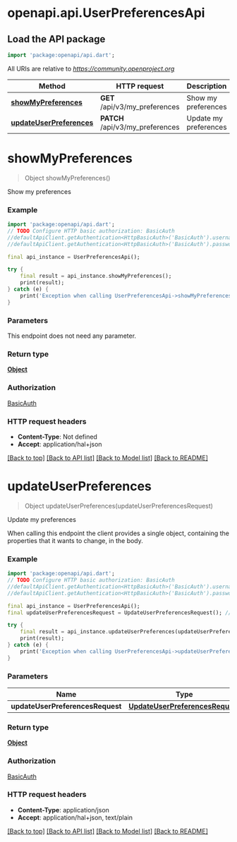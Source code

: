 # openapi.api.UserPreferencesApi

## Load the API package
```dart
import 'package:openapi/api.dart';
```

All URIs are relative to *https://community.openproject.org*

Method | HTTP request | Description
------------- | ------------- | -------------
[**showMyPreferences**](UserPreferencesApi.md#showmypreferences) | **GET** /api/v3/my_preferences | Show my preferences
[**updateUserPreferences**](UserPreferencesApi.md#updateuserpreferences) | **PATCH** /api/v3/my_preferences | Update my preferences


# **showMyPreferences**
> Object showMyPreferences()

Show my preferences



### Example
```dart
import 'package:openapi/api.dart';
// TODO Configure HTTP basic authorization: BasicAuth
//defaultApiClient.getAuthentication<HttpBasicAuth>('BasicAuth').username = 'YOUR_USERNAME'
//defaultApiClient.getAuthentication<HttpBasicAuth>('BasicAuth').password = 'YOUR_PASSWORD';

final api_instance = UserPreferencesApi();

try {
    final result = api_instance.showMyPreferences();
    print(result);
} catch (e) {
    print('Exception when calling UserPreferencesApi->showMyPreferences: $e\n');
}
```

### Parameters
This endpoint does not need any parameter.

### Return type

[**Object**](Object.md)

### Authorization

[BasicAuth](../README.md#BasicAuth)

### HTTP request headers

 - **Content-Type**: Not defined
 - **Accept**: application/hal+json

[[Back to top]](#) [[Back to API list]](../README.md#documentation-for-api-endpoints) [[Back to Model list]](../README.md#documentation-for-models) [[Back to README]](../README.md)

# **updateUserPreferences**
> Object updateUserPreferences(updateUserPreferencesRequest)

Update my preferences

When calling this endpoint the client provides a single object, containing the properties that it wants to change, in the body.

### Example
```dart
import 'package:openapi/api.dart';
// TODO Configure HTTP basic authorization: BasicAuth
//defaultApiClient.getAuthentication<HttpBasicAuth>('BasicAuth').username = 'YOUR_USERNAME'
//defaultApiClient.getAuthentication<HttpBasicAuth>('BasicAuth').password = 'YOUR_PASSWORD';

final api_instance = UserPreferencesApi();
final updateUserPreferencesRequest = UpdateUserPreferencesRequest(); // UpdateUserPreferencesRequest | 

try {
    final result = api_instance.updateUserPreferences(updateUserPreferencesRequest);
    print(result);
} catch (e) {
    print('Exception when calling UserPreferencesApi->updateUserPreferences: $e\n');
}
```

### Parameters

Name | Type | Description  | Notes
------------- | ------------- | ------------- | -------------
 **updateUserPreferencesRequest** | [**UpdateUserPreferencesRequest**](UpdateUserPreferencesRequest.md)|  | [optional] 

### Return type

[**Object**](Object.md)

### Authorization

[BasicAuth](../README.md#BasicAuth)

### HTTP request headers

 - **Content-Type**: application/json
 - **Accept**: application/hal+json, text/plain

[[Back to top]](#) [[Back to API list]](../README.md#documentation-for-api-endpoints) [[Back to Model list]](../README.md#documentation-for-models) [[Back to README]](../README.md)

